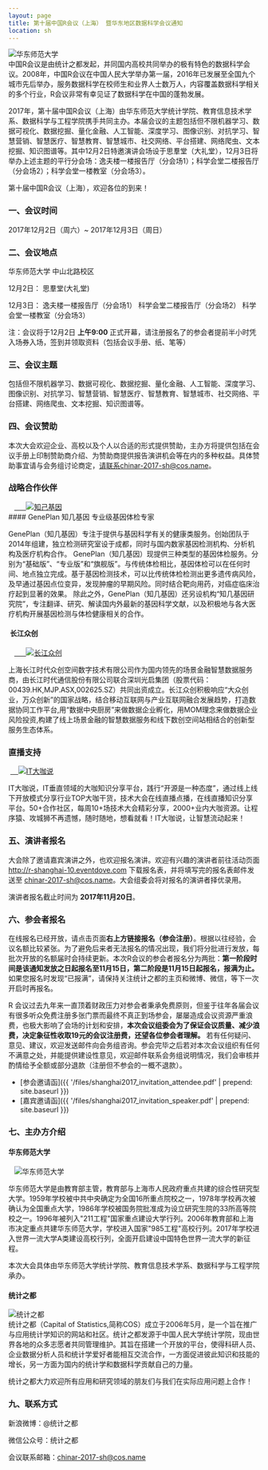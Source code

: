 ```yaml
---
layout: page
title: 第十届中国R会议（上海） 暨华东地区数据科学会议通知
location: sh
---
```

<!-- picture -->
<div class="row">
  <div class="col-md-10 col-md-offset-1 text-center">
    <img src="{{ '/img/logosh.jpg' | prepend: site.baseurl }}" alt="华东师范大学" class="img-responsive" />
  </div>
</div>
中国R会议是由统计之都发起，并同国内高校共同举办的极有特色的数据科学会议。2008年，中国R会议在中国人民大学举办第一届，2016年已发展至全国九个城市先后举办，服务数据科学在校师生和业界人士数万人，内容覆盖数据科学相关的多个行业，R会议非常有幸见证了数据科学在中国的蓬勃发展。
 
2017年，第十届中国R会议（上海）由华东师范大学统计学院、教育信息技术学系、数据科学与工程学院携手共同主办。本届会议的主题包括但不限机器学习、数据可视化、数据挖掘、量化金融、人工智能、深度学习、图像识别、对抗学习、智慧营销、智慧医疗、智慧教育、智慧城市、社交网络、平台搭建、网络爬虫、文本挖掘、知识图谱等。其中12月2日特邀演讲会场设于思羣堂（大礼堂），12月3日将举办上述主题的平行分会场：逸夫楼一楼报告厅（分会场1）；科学会堂二楼报告厅（分会场2）；科学会堂一楼教室（分会场3）。

第十届中国R会议（上海），欢迎各位的到来！

### 一、会议时间

2017年12月2日（周六）~ 2017年12月3日（周日）

### 二、会议地点

华东师范大学 中山北路校区

12月2日： 思羣堂(大礼堂)
 
12月3日： 逸夫楼一楼报告厅（分会场1） 科学会堂二楼报告厅（分会场2） 科学会堂一楼教室（分会场3）

注：会议将于12月2日 **上午9:00** 正式开幕，请注册报名了的参会者提前半小时凭入场券入场，签到并领取资料（包括会议手册、纸、笔等）


### 三、会议主题

包括但不限机器学习、数据可视化、数据挖掘、量化金融、人工智能、深度学习、图像识别、对抗学习、智慧营销、智慧医疗、智慧教育、智慧城市、社交网络、平台搭建、网络爬虫、文本挖掘、知识图谱等。

### 四、会议赞助

本次大会欢迎企业、高校以及个人以合适的形式提供赞助，主办方将提供包括在会议手册上印制赞助商介绍、为赞助商提供报告演讲机会等在内的多种权益。具体赞助事宜请与会务组讨论商定，请联系chinar-2017-sh@cos.name。

<h3 class ="text-center">战略合作伙伴</h3>
<div class="row">
  <div class="col-md-8 col-md-offset-1 text-center">
    <a href="https://geneplan.com/" title="知己基因" target="_blank">
      <img src="{{ '/img/zjjy.jpg' | prepend: site.qiniubaseurl }}" alt="知己基因" class="img-responsive center-block" />
    </a>
  </div>
</div>
#### GenePlan 知几基因  专业级基因体检专家

GenePlan（知几基因）专注于提供与基因科学有关的健康类服务。创始团队于2014年组建，独立检测研究室设于成都，同时与国内数家基因检测机构、分析机构及医疗机构合作。
GenePlan（知几基因）现提供三种类型的基因体检服务。分别为“基础版”、“专业版”和“旗舰版”。与传统体检相比，基因体检可以在任何时间、地点独立完成。基于基因检测技术，可以比传统体检检测出更多遗传病风险，及早通过基因点位变异，发现肿瘤的早期风险。同时结合靶向用药，对癌症临床治疗起到显著的效果。
除此之外，GenePlan（知几基因）还另设机构“知几基因研究院”，专注翻译、研究、解读国内外最新的基因科学文献，以及积极地与各大医疗机构开展基因检测与体检健康相关的合作。


####  长江众创

<div class="row">
  <div class="col-md-8 col-md-offset-1 text-center">
    <a href="http://www.cjtc.net.cn/index" title="长江众创" target="_blank">
      <img src="{{ '/img/changjiangzhongchuang.jpg' | prepend: site.qiniubaseurl }}" alt="长江众创" class="img-responsive center-block" />
    </a>
  </div>
</div>

上海长江时代众创空间数字技术有限公司作为国内领先的场景金融智慧数据服务商，由长江时代通信股份有限公司联合深圳光启集团（股票代码：00439.HK,MJP.ASX,002625.SZ）共同出资成立。长江众创积极响应“大众创业，万众创新”的国家战略，结合移动互联网与产业互联网融合发展趋势，打造数据协同工作平台,用“数据中央厨房”来做数据企业孵化，用MOM理念来做数据企业风险投资,构建了线上场景金融的智慧数据服务和线下数创空间站相结合的创新型服务生态体系。

<h3 class ="text-center">直播支持</h3>
<div class="row">
  <div class="col-md-10 col-md-offset-1 text-center">
   <a href="http://www.itdks.com/" title="IT大咖说" target="_blank">
    <img src="{{ '/img/IT_logo.jpg' | prepend: site.baseurl }}" alt="IT大咖说" class="img-responsive" />
    </a>
  </div>
</div>

IT大咖说，IT垂直领域的大咖知识分享平台，践行“开源是一种态度”，通过线上线下开放模式分享行业TOP大咖干货，技术大会在线直播点播，在线直播知识分享平台。50+合作社区，每周10+场技术大会精彩分享，2000+业内大咖资源。让程序猿、攻城狮不再遗憾，随时随地，想看就看！IT大咖说，让智慧流动起来！

### 五、演讲者报名 

大会除了邀请嘉宾演讲之外，也欢迎报名演讲。欢迎有兴趣的演讲者前往活动页面 http://r-shanghai-10.eventdove.com 下载报名表，并将填写完的报名表邮件发送至
chinar-2017-sh@cos.name。大会组委会将对报名的演讲者择优录用。

演讲者报名截止时间为 **2017年11月20日**。

### 六、参会者报名

在线报名已经开放，请点击页面**右上方链接报名（参会注册）**。根据以往经验，会议名额比较紧张。为了避免后来者无法报名的情况出现，我们将分批进行发放，每批次开放的名额届时会持续更新。本次R会议的参会者报名分为两批：**第一阶段时间是该通知发放之日起报名至11月15日，第二阶段是11月15日起报名，报满为止。** 如果您报名时发现“已报满”，请保持关注统计之都的主页和微博、微信，等下一次开启时再报名。
 
R 会议过去九年来一直顶着财政压力对参会者秉承免费原则，但鉴于往年各届会议有很多听众免费注册多张门票而最终不真正到场参会，屡屡造成会议资源严重浪费，也极大影响了会场的计划和安排，**本次会议组委会为了保证会议质量、减少浪费，决定象征性收取19元的会议注册费，还望各位参会者理解。** 若有任何疑问、意见、建议，欢迎发送邮件向会务组咨询。参会完毕之后若对本次会议组织有任何不满意之处，并能提供建设性意见，欢迎邮件联系会务组说明情况，我们会审核并酌情给予全额或部分退款（注册但不参会的一概不退款）。


- [参会邀请函]({{ '/files/shanghai2017_invitation_attendee.pdf' | prepend: site.baseurl }})
- [嘉宾邀请函]({{ '/files/shanghai2017_invitation_speaker.pdf' | prepend: site.baseurl }})

### 七、主办方介绍

#### 华东师范大学
<!-- picture -->
<div class="row">
  <div class="col-md-5 col-md-offset-1 text-center">
    <img src="{{ '/img/hdsd.jpg' | prepend: site.qiniubaseurl }}" alt="华东师范大学" class="img-responsive" />
  </div>
</div>

华东师范大学是由教育部主管，教育部与上海市人民政府重点共建的综合性研究型大学。1959年学校被中共中央确定为全国16所重点院校之一，1978年学校再次被确认为全国重点大学，1986年学校被国务院批准成为设立研究生院的33所高等院校之一。1996年被列入"211工程"国家重点建设大学行列。2006年教育部和上海市决定重点共建华东师范大学，学校进入国家"985工程"高校行列。2017年学校进入世界一流大学A类建设高校行列，全面开启建设中国特色世界一流大学的新征程。

本次大会具体由华东师范大学统计学院、教育信息技术学系、数据科学与工程学院承办。

#### 统计之都
<!-- picture -->
<div class="row">
  <div class="col-md-10 col-md-offset-1 text-center">
    <img src="{{ '/img/cos.png' | prepend: site.qiniubaseurl }}" alt="统计之都" class="img-responsive" />
  </div>
</div>
统计之都（Capital of Statistics,简称COS）成立于2006年5月，是一个旨在推广与应用统计学知识的网站和社区。统计之都发源于中国人民大学统计学院，现由世界各地的众多志愿者共同管理维护。其旨在搭建一个开放的平台，使得科研人员、企业数据分析人员和统计学爱好者能相互交流合作，一方面促进彼此知识和技能的增长，另一方面为国内的统计学和数据科学贡献自己的力量。

统计之都大力欢迎所有应用和研究领域的朋友们与我们在实际应用问题上合作！


### 九、联系方式

新浪微博：@统计之都

微信公众号：统计之都

会议联系邮箱：chinar-2017-sh@cos.name
